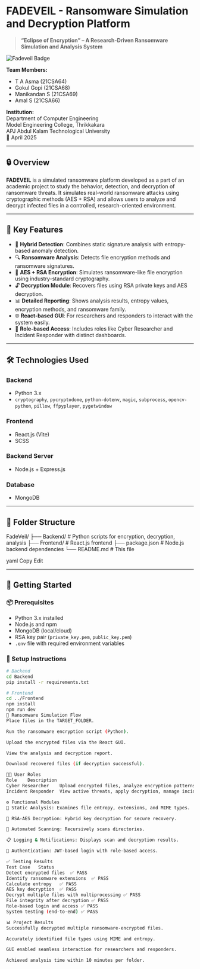 # FADEVEIL - Ransomware Simulation and Decryption Platform

> **“Eclipse of Encryption” – A Research-Driven Ransomware Simulation and Analysis System**

![Fadeveil Badge](https://img.shields.io/badge/Project-Fadeveil-blueviolet)

**Team Members:**  
- T A Asma (21CSA64)  
- Gokul Gopi (21CSA68)  
- Manikandan S (21CSA69)  
- Amal S (21CSA66)  

**Institution:**  
Department of Computer Engineering  
Model Engineering College, Thrikkakara  
APJ Abdul Kalam Technological University  
📅 April 2025

---

## 🔒 Overview

**FADEVEIL** is a simulated ransomware platform developed as a part of an academic project to study the behavior, detection, and decryption of ransomware threats. It simulates real-world ransomware attacks using cryptographic methods (AES + RSA) and allows users to analyze and decrypt infected files in a controlled, research-oriented environment.

---

## 🧠 Key Features

- 🔐 **Hybrid Detection**: Combines static signature analysis with entropy-based anomaly detection.
- 🔍 **Ransomware Analysis**: Detects file encryption methods and ransomware signatures.
- 🧬 **AES + RSA Encryption**: Simulates ransomware-like file encryption using industry-standard cryptography.
- 🔓 **Decryption Module**: Recovers files using RSA private keys and AES decryption.
- 📊 **Detailed Reporting**: Shows analysis results, entropy values, encryption methods, and ransomware family.
- 🌐 **React-based GUI**: For researchers and responders to interact with the system easily.
- 👥 **Role-based Access**: Includes roles like Cyber Researcher and Incident Responder with distinct dashboards.

---

## 🛠️ Technologies Used

### Backend
- Python 3.x
- `cryptography`, `pycryptodome`, `python-dotenv`, `magic`, `subprocess`, `opencv-python`, `pillow`, `ffpyplayer`, `pygetwindow`

### Frontend
- React.js (Vite)
- SCSS

### Backend Server
- Node.js + Express.js

### Database
- MongoDB

---

## 📂 Folder Structure

FadeVeil/
├── Backend/ # Python scripts for encryption, decryption, analysis
├── Frontend/ # React.js frontend
├── package.json # Node.js backend dependencies
└── README.md # This file

yaml
Copy
Edit

---

## 🚀 Getting Started

### 📦 Prerequisites

- Python 3.x installed
- Node.js and npm
- MongoDB (local/cloud)
- RSA key pair (`private_key.pem`, `public_key.pem`)
- `.env` file with required environment variables

### 🔧 Setup Instructions

```bash
# Backend
cd Backend
pip install -r requirements.txt

# Frontend
cd ../Frontend
npm install
npm run dev
🔄 Ransomware Simulation Flow
Place files in the TARGET_FOLDER.

Run the ransomware encryption script (Python).

Upload the encrypted files via the React GUI.

View the analysis and decryption report.

Download recovered files (if decryption successful).

👨‍💻 User Roles
Role	Description
Cyber Researcher	Upload encrypted files, analyze encryption patterns, download decrypted files
Incident Responder	View active threats, apply decryption, manage incident files

⚙️ Functional Modules
📁 Static Analysis: Examines file entropy, extensions, and MIME types.

🔑 RSA-AES Decryption: Hybrid key decryption for secure recovery.

🔄 Automated Scanning: Recursively scans directories.

📋 Logging & Notifications: Displays scan and decryption results.

🔐 Authentication: JWT-based login with role-based access.

✅ Testing Results
Test Case	Status
Detect encrypted files	✅ PASS
Identify ransomware extensions	✅ PASS
Calculate entropy	✅ PASS
AES key decryption	✅ PASS
Decrypt multiple files with multiprocessing	✅ PASS
File integrity after decryption	✅ PASS
Role-based login and access	✅ PASS
System testing (end-to-end)	✅ PASS

📊 Project Results
Successfully decrypted multiple ransomware-encrypted files.

Accurately identified file types using MIME and entropy.

GUI enabled seamless interaction for researchers and responders.

Achieved analysis time within 10 minutes per folder.

